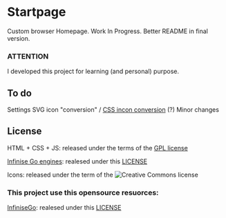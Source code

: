 Startpage
=========


Custom browser Homepage. Work In Progress. Better README in final version.


### ATTENTION

I developed this project for learning (and personal) purpose.


To do
--------

Settings 
SVG icon "conversion" / [CSS incon conversion](https://github.com/bchanx/logos-in-pure-css) (?)
Minor changes



License
-------


HTML + CSS + JS:	released under the terms of the [GPL license](https://github.com/1nTy/startpage/blob/master/LICENSE_code)

[Infinise Go engines](https://github.com/1nTy/infinise-engines):	realesed under this [LICENSE](https://github.com/1nTy/infinise-engines/blob/master/LICENSE)

Icons:	released under the term of the ![Creative Commons license](http://i.creativecommons.org/l/by-nc-sa/4.0/88x31.png)



### This project use this opensource resuorces:


[InfiniseGo](https://github.com/infinise/InfiniseGo):	realesed under this [LICENSE](https://github.com/1nTy/startpage/blob/master/LICENSE_infinisego)


